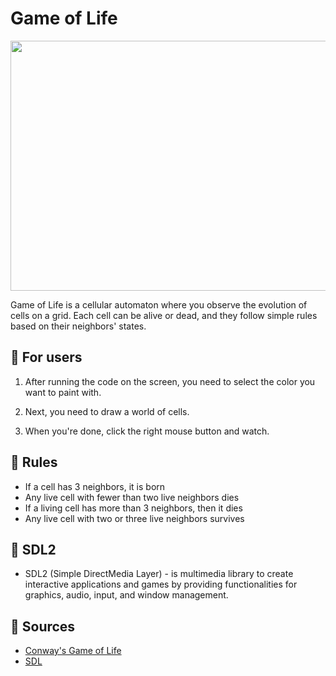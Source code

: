 # Game of Life

<p align="center">
  <img width="600" height="400" src="game_of_life.gif">
</p>

Game of Life is a cellular automaton where you observe the evolution of cells on a grid. Each cell can be alive or dead, and they follow simple rules based on their neighbors' states.

## 🔖 For users

1. After running the code on the screen, you need to select the color you want to paint with.

3. Next, you need to draw a world of cells.

4. When you're done, click the right mouse button and watch.

## 📝 Rules
+ If a cell has 3 neighbors, it is born
+ Any live cell with fewer than two live neighbors dies
+ If a living cell has more than 3 neighbors, then it dies
+ Any live cell with two or three live neighbors survives

## 📑 SDL2
+ SDL2 (Simple DirectMedia Layer) - is multimedia library to create interactive applications and games by providing functionalities for graphics, audio, input, and window management.

## 📁 Sources
+ [Conway's Game of Life](https://en.wikipedia.org/wiki/Conway%27s_Game_of_Life)
+ [SDL](https://www.libsdl.org/)
